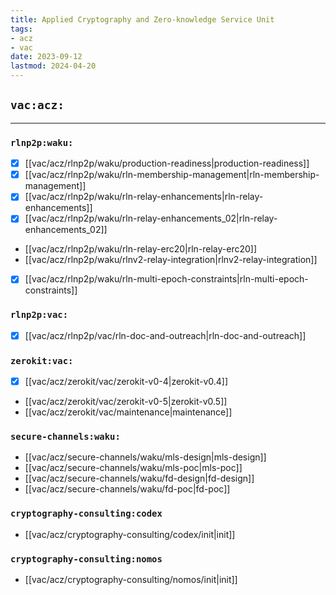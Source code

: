 ```yaml
---
title: Applied Cryptography and Zero-knowledge Service Unit
tags:
- acz
- vac
date: 2023-09-12
lastmod: 2024-04-20
---
```


## `vac:acz:`
---

### `rlnp2p:waku:`
* [x] [[vac/acz/rlnp2p/waku/production-readiness|production-readiness]]
* [x] [[vac/acz/rlnp2p/waku/rln-membership-management|rln-membership-management]]
* [x] [[vac/acz/rlnp2p/waku/rln-relay-enhancements|rln-relay-enhancements]]
* [x] [[vac/acz/rlnp2p/waku/rln-relay-enhancements_02|rln-relay-enhancements_02]]
* [[vac/acz/rlnp2p/waku/rln-relay-erc20|rln-relay-erc20]]
* [[vac/acz/rlnp2p/waku/rlnv2-relay-integration|rlnv2-relay-integration]]
* [x] [[vac/acz/rlnp2p/waku/rln-multi-epoch-constraints|rln-multi-epoch-constraints]]

### `rlnp2p:vac:`
* [x] [[vac/acz/rlnp2p/vac/rln-doc-and-outreach|rln-doc-and-outreach]]

### `zerokit:vac:`
* [x] [[vac/acz/zerokit/vac/zerokit-v0-4|zerokit-v0.4]]
* [[vac/acz/zerokit/vac/zerokit-v0-5|zerokit-v0.5]]
* [[vac/acz/zerokit/vac/maintenance|maintenance]]

### `secure-channels:waku:`
* [[vac/acz/secure-channels/waku/mls-design|mls-design]]
* [[vac/acz/secure-channels/waku/mls-poc|mls-poc]]
* [[vac/acz/secure-channels/waku/fd-design|fd-design]]
* [[vac/acz/secure-channels/waku/fd-poc|fd-poc]]

### `cryptography-consulting:codex`
* [[vac/acz/cryptography-consulting/codex/init|init]]

### `cryptography-consulting:nomos`
* [[vac/acz/cryptography-consulting/nomos/init|init]]
